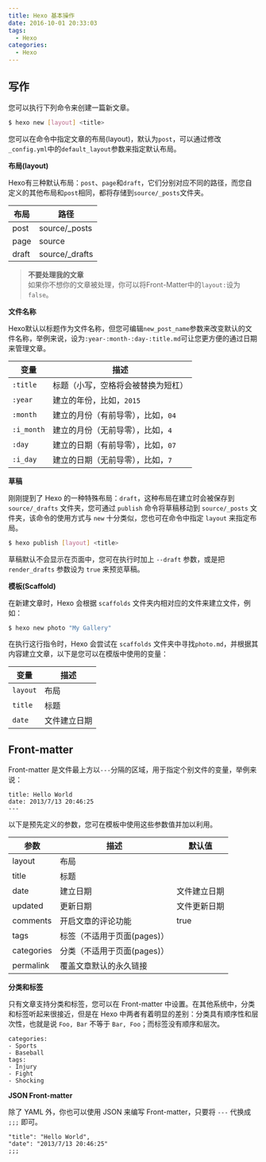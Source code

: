 ```yaml
---
title: Hexo 基本操作
date: 2016-10-01 20:33:03
tags:
  - Hexo
categories:
  - Hexo
---
```


## 写作

您可以执行下列命令来创建一篇新文章。
```bash
$ hexo new [layout] <title>
```
您可以在命令中指定文章的布局(layout)，默认为`post`，可以通过修改`_config.yml`中的`default_layout`参数来指定默认布局。

**布局(layout)**

Hexo有三种默认布局：`post`、`page`和`draft`，它们分别对应不同的路径，而您自定义的其他布局和`post`相同，都将存储到`source/_posts`文件夹。

| 布局 | 路径 |
|------|------|
| post | source/_posts |
| page | source |
| draft | source/_drafts |

> **不要处理我的文章**  
> 如果你不想你的文章被处理，你可以将Front-Matter中的`layout:`设为`false`。

<!--more-->

**文件名称**

Hexo默认以标题作为文件名称，但您可编辑`new_post_name`参数来改变默认的文件名称，举例来说，设为`:year-:month-:day-:title.md`可让您更方便的通过日期来管理文章。

| 变量 | 描述 |
|------|------|
| `:title` | 标题（小写，空格将会被替换为短杠） |
| `:year` | 建立的年份，比如，`2015` |
| `:month` | 建立的月份（有前导零），比如，`04` |
| `:i_month` | 建立的月份（无前导零），比如，`4` |
| `:day` | 建立的日期（有前导零），比如，`07` |
| `:i_day` | 建立的日期（无前导零），比如，`7` |

**草稿**

刚刚提到了 Hexo 的一种特殊布局：`draft`，这种布局在建立时会被保存到 `source/_drafts` 文件夹，您可通过 `publish` 命令将草稿移动到 `source/_posts` 文件夹，该命令的使用方式与 `new` 十分类似，您也可在命令中指定 `layout` 来指定布局。
```bash
$ hexo publish [layout] <title>
```
草稿默认不会显示在页面中，您可在执行时加上 `--draft` 参数，或是把 `render_drafts` 参数设为 `true` 来预览草稿。

**模板(Scaffold)**

在新建文章时，Hexo 会根据 `scaffolds` 文件夹内相对应的文件来建立文件，例如：
```bash
$ hexo new photo "My Gallery"
```
在执行这行指令时，Hexo 会尝试在 `scaffolds` 文件夹中寻找`photo.md`，并根据其内容建立文章，以下是您可以在模版中使用的变量：

| 变量 | 描述 |
|------|------|
| `layout` | 布局 |
| `title` | 标题 |
| `date` | 文件建立日期 |

## Front-matter

Front-matter 是文件最上方以`---`分隔的区域，用于指定个别文件的变量，举例来说：
```
title: Hello World
date: 2013/7/13 20:46:25
---
```
以下是预先定义的参数，您可在模板中使用这些参数值并加以利用。

| 参数 | 描述 | 默认值 |
|------|------|--------|
| layout | 布局 | |
| title | 标题 | |
| date | 建立日期 | 文件建立日期 |
| updated | 更新日期 | 文件更新日期 |
| comments | 开启文章的评论功能 | true |
| tags | 标签（不适用于页面(pages)）| |
| categories | 分类（不适用于页面(pages)）| |
| permalink | 覆盖文章默认的永久链接 | |

**分类和标签**

只有文章支持分类和标签，您可以在 Front-matter 中设置。在其他系统中，分类和标签听起来很接近，但是在 Hexo 中两者有着明显的差别：分类具有顺序性和层次性，也就是说 `Foo, Bar` 不等于 `Bar, Foo`；而标签没有顺序和层次。
```
categories:
- Sports
- Baseball
tags:
- Injury
- Fight
- Shocking
```

**JSON Front-matter**

除了 YAML 外，你也可以使用 JSON 来编写 Front-matter，只要将 `---` 代换成 `;;;` 即可。
```
"title": "Hello World",
"date": "2013/7/13 20:46:25"
;;;
```
